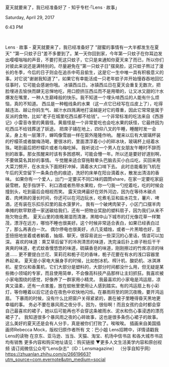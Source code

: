 夏天就要来了，我已经准备好了 - 知乎专栏·「Lens · 故事」

Saturday, April 29, 2017

6:43 PM

 

Lens · 故事 - 夏天就要来了，我已经准备好了 "甜蜜的事情有一大半都发生在夏天" "第一只蚊子日"差不多要到了。某一天你回到家，今年第一只蚊子在你耳边发出嘤嘤嗡嗡的声音，不要打死这只蚊子，它只是来通知你夏天来了而已，所以你们对彼此来说还是满特别的。尽量避免在"第一只蚊子日"摆臭脸，这只蚊子熬过了漫长的冬季，今后的日子则会在追杀中苟且偷生，这是它一生中唯一具有积极意义的事。对它说"谢谢我知道了"，如果它有幸能活成一只老年蚊子并开始慢吞吞地回忆往事时，它可能会感谢你哦。 冰镇西瓜日。冰镇西瓜日在夏天会重复无数次，把脸埋进去愉快而肆无忌惮地吃，用口腔挤压西瓜而不是用嚼的，让又冰又甜的汁水爆发在嘴里，一种人生巅峰般的快乐。我不知道一个埋头啃西瓜的人能有什么烦恼，真的不知道。 西瓜是一种粗线条的水果（这一点它已经写在瓜皮上了），吃得越违法、越让你妈生气、越汁水四溅满地打滚越是对它的尊重，因此它常常是属于反派的食物，比如"老子在城里吃西瓜都不给钱"。一个非常标准的吃法来自《西游记》小雷音寺里的黄眉怪。黄眉怪是一个非常爱吃也会吃水果的妖怪，它最终因为吃西瓜不给钱葬送了妖途。 把席子铺在地上，四仰八叉的午睡，睡醒时发一会呆，身上有一层薄汗，蝉鸣像雪崩一样在窗外隆隆作响。 醒来以后有大玻璃杯装的柠檬茶或者酸梅汤喝，要很冰的，里面漂浮着小小的碎冰块，玻璃杯上结着水珠。喝到最后把柠檬片或者乌梅吃掉。 我听说过一个男人在女朋友午睡时不辞而别的故事。那女孩醒来时该有多困惑啊，可能会懵一年。所以还是要好好道别啊，不要做莫名其妙的事情。 午觉醒来适合穿拖鞋晕头巴脑去买小白瓜吃，买回来用大菜刀劈开，在水龙头下面把籽冲掉，滴着水大口啃下去。 此时总能看到飞机在午后的天空留下一条条白色的痕迹，洗好的床单在阳台滴着水，散发出清洁的香味。 如果你有一个爱人，出门一定要买不同口味的圆筒share，在家一定要吃家庭装雪糕，配手指饼干、利口酒或者热带水果粒，你一勺我一勺挖着吃，吃的时候会撞到头，吃到最后会相视而笑。 露天烧烤最好在郊外河边，因为在等待木碳点着、肉烤熟的漫长时间，你还可以在河边玩水，吃煮毛豆和盐水花生，薯片、啤酒，还有装在乐扣乐扣里的盐水菠萝片。 我有一个破烤肉架子，小区门口摆羊肉串摊的默罕默德一家送碳给我们，还有一把物业奖励的塑料扇子，因为我们从来不拖欠物业费。 夏天山里的夜晚潮湿而清澈，黑暗中山下城市的灯光像花草一样繁茂，漂浮在远方，哪怕不睡也很美好。这个时候非常适合表白，如果已经表白过了，那么再表白一次。 偶尔停电也很美好，点几支蜡烛，或者一片黑暗也好，歪歪扭扭地坐着或者躺着，抽烟、聊天，很容易说出一些深沉的心里话，情谊可以加深。 喜欢的味道：熏艾草后留下的冷冽清苦的味道，洗完澡后扑上痱子粉后干干爽爽的味道，老式蚊香慢悠悠的味道，硫磺香皂的味道，刚刚擦过的竹席凉凉的味道...... 更不要提白兰花、茉莉花和栀子花的香味，栀子花要在有水的浅口容器里养起来。 夏天是小家电大展身手的时候，比如刨冰机、榨汁机、酸奶机、冰淇淋机、星空仪和香薰机，它们大部分是塑料的，大部分时间都没什么用，但无疑是某些微小领域的专家，而且使用简单，不会像高科技产品那样让主妇抓狂。我喜欢被小家电围绕的感觉，好像养了一群家用小精灵。 我最喜欢的小家电是鸿运扇，凉爽又温柔，还有一点害羞，放在蚊帐里使用让人感到踏实。有的鸿运扇上有小彩灯，等你睡着以后它还会在夜色中欢快地闪烁。在暴雨将至的阴沉夜晚，要开鸿运扇。 下暴雨的时候，没有什么比把窗户关得紧紧的，裹在被子里睡得昏天黑地更幸福的事。 务必不要在暴风雨之夜分手。因为，很俗啊！而且女孩约会时都会穿自己最喜欢的裙子，她以后可能再也不会穿这条被雨水、泥水和伤心事浸透的漂亮裙子了。 我知道很多个暴风雨之夜的心碎故事，这也是很多条伤心裙子的故事。这么美好的夏天还是会有人分手，真是被你们打败了。唉唉唉。 插画来自美国插画师Rebecca Mock，版权归原作者所有 文：巴小姐 Lens招聘中，详情请戳我 Lens的读物 在京东、亚马逊、当当、天猫、淘宝、机场中信书店 和各大城市书店均有销售 更多内容和购买地址请见：购买链接 ▼更多人文生活美学内容和原创视频 请订阅微信公众号"Lens杂志"（ID：Lensmagazine） （分享自知乎网） <https://zhuanlan.zhihu.com/p/26619663?utm_source=com.evernote&utm_medium=social>
